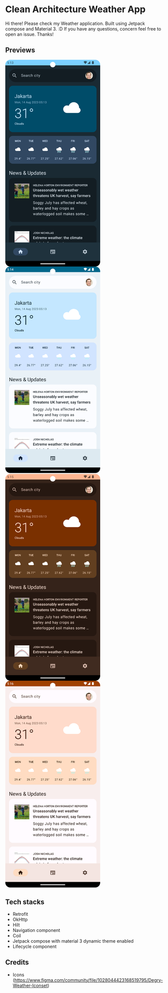 # Clean Architecture Weather App

Hi there! Please check my Weather application. Built using Jetpack compose and Material 3. :D
If you have any questions, concern feel free to open an issue. Thanks!

## Previews

<img src="Weather App Dark 01.png" width="300px" align="left" />
<img src="Weather App Light 01.png" width="300px" />
<img src="Weather App Dark 02.png" width="300px" align="left" />
<img src="Weather App Light 02.png" width="300px" />

## Tech stacks
- Retrofit
- OkHttp
- Hilt
- Navigation component
- Coil
- Jetpack compose with material 3 dynamic theme enabled
- Lifecycle component

## Credits
- Icons (https://www.figma.com/community/file/1028044423168519795/Degry-Weather-Iconset)
